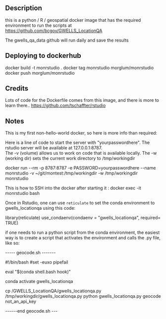 ## Description 

this is a python / R / geospatial docker image that has the required environment to run the scripts at  https://github.com/bcgov/GWELLS_LocationQA

The gwells_qa_data github will run daily and save the results



## Deploying to dockerhub

docker build  -t monrstudio .
docker tag monrstudio  morglum/monrstudio
docker push morglum/monrstudio


## Credits  

Lots of code for the Dockerfile comes from this image, and there is more to learn there..
https://github.com/tschaffter/rstudio


## Notes   


This is my first non-hello-world docker, so here is more info than required:  

Here is a line of code to start the server with "yourpasswordhere".  The rstudio server will be available at 127.0.0.1:8787.  
The -v (volume) allows us to work on code that is available locally.
The -w (working dir) sets the current work directory to /tmp/workingdir


docker run   --rm -p 8787:8787 -e PASSWORD=yourpasswordhere  --name monrstudio -v ~/git/montest:/tmp/workingdir -w /tmp/workingdir monrstudio 

This is how to SSH into the docker after starting it :
docker exec -it monrstudio bash

Once in Rstudio,  one can use `reticulate` to set the conda environment to gwells_locationqa using this code:

library(reticulate)
use_condaenv(condaenv = "gwells_locationqa", required= TRUE)


if one needs to run a python script from the conda environment, the easiest way is to create a script that activates the environment and calls the .py file, like so:

----- geocode.sh -------

#!/bin/bash
#set -euxo pipefail

eval "$(conda shell.bash hook)"

conda activate gwells_locationqa

cp   /GWELLS_LocationQA/gwells_locationqa.py  /tmp/workingdir/gwells_locationqa.py
python gwells_locationqa.py geocode  not_an_api_key


------end geocode.sh ---

